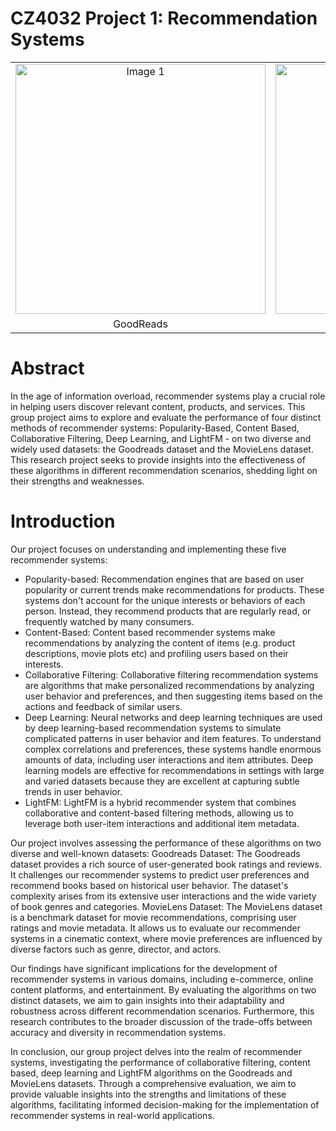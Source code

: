 # CZ4032 Project 1: Recommendation Systems

<table>
  <tr>
    <td align="center"><img src="https://goodereader.com/blog/wp-content/uploads/images/goodreads.jpg" alt="Image 1" width="400"></td>
    <td align="center"><img src="https://movielens.org/images/site/movie-details-similar.png" alt="Image 2" width="400"></td>
  </tr>
  <tr>
    <td align="center">GoodReads</td>
    <td align="center">MovieLens</td>
  </tr>
</table>

# Abstract

In the age of information overload, recommender systems play a crucial role in helping users discover relevant content, products, and services. This group project aims to explore and evaluate the performance of four distinct methods of recommender systems: Popularity-Based, Content Based, Collaborative Filtering, Deep Learning, and LightFM - on two diverse and widely used datasets: the Goodreads dataset and the MovieLens dataset. This research project seeks to provide insights into the effectiveness of these algorithms in different recommendation scenarios, shedding light on their strengths and weaknesses.

# Introduction

Our project focuses on understanding and implementing these five recommender systems:
- Popularity-based: Recommendation engines that are based on user popularity or current trends make recommendations for products. These systems don't account for the unique interests or behaviors of each person. Instead, they recommend products that are regularly read, or frequently watched by many consumers.
- Content-Based: Content based recommender systems make recommendations by analyzing the content of items (e.g. product descriptions, movie plots etc)  and profiling users based on their interests.
- Collaborative Filtering: Collaborative filtering recommendation systems are algorithms that make personalized recommendations by analyzing user behavior and preferences, and then suggesting items based on the actions and feedback of similar users.
- Deep Learning: Neural networks and deep learning techniques are used by deep learning-based recommendation systems to simulate complicated patterns in user behavior and item features. To understand complex correlations and preferences, these systems handle enormous amounts of data, including user interactions and item attributes. Deep learning models are effective for recommendations in settings with large and varied datasets because they are excellent at capturing subtle trends in user behavior.
- LightFM: LightFM is a hybrid recommender system that combines collaborative and content-based filtering methods, allowing us to leverage both user-item interactions and additional item metadata.

Our project involves assessing the performance of these algorithms on two diverse and well-known datasets:
Goodreads Dataset: The Goodreads dataset provides a rich source of user-generated book ratings and reviews. It challenges our recommender systems to predict user preferences and recommend books based on historical user behavior. The dataset's complexity arises from its extensive user interactions and the wide variety of book genres and categories.
MovieLens Dataset: The MovieLens dataset is a benchmark dataset for movie recommendations, comprising user ratings and movie metadata. It allows us to evaluate our recommender systems in a cinematic context, where movie preferences are influenced by diverse factors such as genre, director, and actors.

Our findings have significant implications for the development of recommender systems in various domains, including e-commerce, online content platforms, and entertainment. By evaluating the algorithms on two distinct datasets, we aim to gain insights into their adaptability and robustness across different recommendation scenarios. Furthermore, this research contributes to the broader discussion of the trade-offs between accuracy and diversity in recommendation systems.

In conclusion, our group project delves into the realm of recommender systems, investigating the performance of collaborative filtering, content based, deep learning and LightFM algorithms on the Goodreads and MovieLens datasets. Through a comprehensive evaluation, we aim to provide valuable insights into the strengths and limitations of these algorithms, facilitating informed decision-making for the implementation of recommender systems in real-world applications.
